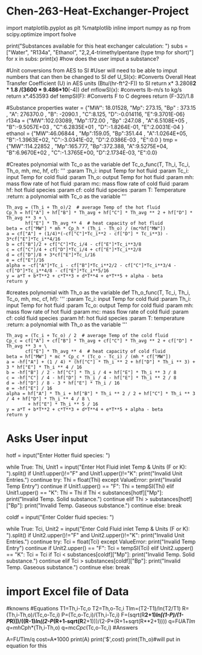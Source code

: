 # Chen-263-Heat-Exchanger-Project
import matplotlib.pyplot as plt
%matplotlib inline
import numpy as np
from scipy.optimize import fsolve


print("Substances available for this heat exchanger calculation: ")
subs = ["Water", "R134a", "Ethanol", "2,2,4-trimethylpentane (type tmp for short)"]
for x in subs:
    print(x)
#how does the user imput a substance?

#Unit conversions from AES to SI
#User will need to be able to imput numbers that can then be changed to SI
def U_SI(x): #Converts Overall Heat Transfer Coefficient (U) in AES units (Btu/(hr-ft^2-F)) to SI
    return x* 3.2808**2 * 1.8 /(3600 * 9.486*10**(-4))
def mflowSI(x): #converts lb-m/s to kg/s
    return x*.453593
def tempSI(F): #Converts F to C degrees
    return (F-32)/1.8

#Substance properties
water = {"MW": 18.01528, "Mp": 273.15, "Bp" : 373.15 , "A": 276370.0 , "B": -2090.1 , "C":8.125, "D":-0.014116,
         "E":9.3701E-06}
r134a = {"MW":102.03089, "Mp":172.00 , "Bp" :247.08 , "A":6.5108E+05 , "B":-9.5057E+03 , "C":6.2835E+01 ,
         "D":-1.8264E-01, "E":2.0031E-04 }
ethanol = {"MW":46.06844 , "Mp":159.05, "Bp":351.44 , "A":1.0264E+05, "B":-1.3963E+02, "C":-3.0341E-02,
           "D":2.0386E-03 , "E":0.0 }
tmp = {"MW":114.22852 , "Mp":165.777, "Bp":372.388, "A":9.5275E+04, "B":6.9670E+02 , "C":-1.3765E+00, "D":2.1734E-03,
       "E":0.0}

#Creates polynomial with Tc_o as the variable
def Tc_o_func(T, Th_i, Tc_i, Th_o, mh, mc, hf, cf):
    '''
    :param Th_i: input Temp for hot fluid
    :param Tc_i: input Temp for cold fluid
    :param Th_o: output Temp for hot fluid
    :param mh: mass flow rate of hot fluid
    :param mc: mass flow rate of cold fluid
    :param hf: hot fluid species
    :param cf: cold fluid species
    :param T: Temperature
    :return: a polynomial with Tc_o as the variable
    '''

    Th_avg = (Th_i + Th_o)/2  # average Temp of the hot fluid
    Cp_h = hf["A"] + hf["B"] * Th_avg + hf["C"] * Th_avg ** 2 + hf["D"] * Th_avg ** 3 + \
           hf["E"] * Th_avg ** 4  # heat capacity of hot fluid
    beta = cf["MW"] * mh * Cp_h * (Th_i - Th_o) / (mc*hf["MW"])
    a = cf["A"] + (1/4)*(-cf["C"]*Tc_i**2 - cf["D"] * Tc_i**3) - 3*cf["E"]*Tc_i**4/16
    b = cf["B"]/2 + cf["C"]*Tc_i/4 - cf["E"]*Tc_i**3/8
    c = cf["C"]/4 + cf["D"]*Tc_i/4 + cf["E"]*Tc_i**2/8
    d = cf["D"]/8 + 3*cf["E"]*Tc_i/16
    e = cf["E"]/16
    alpha = -cf["A"]*Tc_i - cf["B"]*Tc_i**2/2 - cf["C"]*Tc_i**3/4 - cf["D"]*Tc_i**4/8 - cf["E"]*Tc_i**5/16
    y = a*T + b*T**2 + c*T**3 + d*T**4 + e*T**5 + alpha - beta
    return y

#creates polynomial with Th_o as the variable
def Th_o_func(T, Tc_i, Th_i, Tc_o, mh, mc, cf, hf):
    '''
    :param Tc_i: input Temp for cold fluid
    :param Th_i: input Temp for hot fluid
    :param Tc_o: output Temp for cold fluid
    :param mh: mass flow rate of hot fluid
    :param mc: mass flow rate of cold fluid
    :param cf: cold fluid species
    :param hf: hot fluid species
    :param T: temperature
    :return: a polynomial with Th_o as the variable
    '''

    Th_avg = (Tc_i + Tc_o) / 2  # average Temp of the cold fluid
    Cp_c = cf["A"] + cf["B"] * Th_avg + cf["C"] * Th_avg ** 2 + cf["D"] * Th_avg ** 3 + \
           cf["E"] * Th_avg ** 4  # heat capacity of cold fluid
    beta = hf["MW"] * mc * Cp_c * (Tc_o - Tc_i) / (mh * cf["MW"])
    a = -hf["A"] + (1 / 4) * (hf["C"] * Th_i ** 2 + hf["D"] * Th_i ** 3) + 3 * hf["E"] * Th_i ** 4 / 16
    b = -hf["B"] / 2 - hf["C"] * Th_i / 4 + hf["E"] * Th_i ** 3 / 8
    c = -hf["C"] / 4 - hf["D"] * Th_i / 4 - hf["E"] * Th_i ** 2 / 8
    d = -hf["D"] / 8 - 3 * hf["E"] * Th_i / 16
    e = -hf["E"] / 16
    alpha = hf["A"] * Th_i + hf["B"] * Th_i ** 2 / 2 + hf["C"] * Th_i ** 3 / 4 + hf["D"] * Th_i ** 4 / 8 \
            + hf["E"] * Th_i ** 5 / 16
    y = a*T + b*T**2 + c*T**3 + d*T**4 + e*T**5 + alpha - beta
    return y
    
# Asks User input
hotf = input("Enter Hotter fluid species: ")

while True:
    Thi, Unit1 = input("Enter Hot Fluid inlet Temp & Units (F or K): ").split()
    if Unit1.upper()!="F" and Unit1.upper()!="K":
        print("Invalid Unit Entries.")
        continue
    try:
        Thi = float(Thi)
    except ValueError:
        print("Invalid Temp Entry")
        continue
    if Unit1.upper() == "F":
        Thi = tempSI(Thi)
    elif Unit1.upper() == "K":
        Thi = Thi
    if Thi < substances[hotf]["Mp"]:
        print("Invalid Temp. Solid substance.")
        continue
    elif Thi > substances[hotf]["Bp"]:
        print("Invalid Temp. Gaseous substance.")
        continue
    else:
        break

coldf = input("Enter Colder fluid species: ")

while True:
    Tci, Unit2 = input("Enter Cold Fluid inlet Temp & Units (F or K): ").split()
    if Unit2.upper()!="F" and Unit2.upper()!="K":
        print("Invalid Unit Entries.")
        continue
    try:
        Tci = float(Tci)
    except ValueError:
        print("Invalid Temp Entry")
        continue
    if Unit2.upper() == "F":
        Tci = tempSI(Tci)
    elif Unit2.upper() == "K":
        Tci = Tci
    if Tci < substances[coldf]["Mp"]:
        print("Invalid Temp. Solid substance.")
        continue
    elif Tci > substances[coldf]["Bp"]:
        print("Invalid Temp. Gaseous substance.")
        continue
    else:
        break
        


# import Excel file of Data
#knowns
#Equations
T1=Th,i-Tc,o
T2=Th,o-Tc,i
Tlm=(T2-T1)/ln(T2/T1)
R=(Th,i-Th,o)/(Tc,o-Tc,i)
P=(Tc,o-Tc,i)/(Th,i-Tc,i)
F=(sqrt(R**2+1)*ln[(1-P)/(1-P*R)])/((R-1)*ln((2-P*(R+1-sqrt(R**2+1)))/(2-P*(R+1+sqrt(R**2+1))))
q=F*U*A*Tlm
q=mh*Cph*(Th,i-Th,o)
q=mc*Cpc*(Tc,o-Tc,i)
#Answers

A=F*U*Tlm/q
cost=A*1000
print(A)
print('$',cost)
print(Th_o)#will put in equation for this
